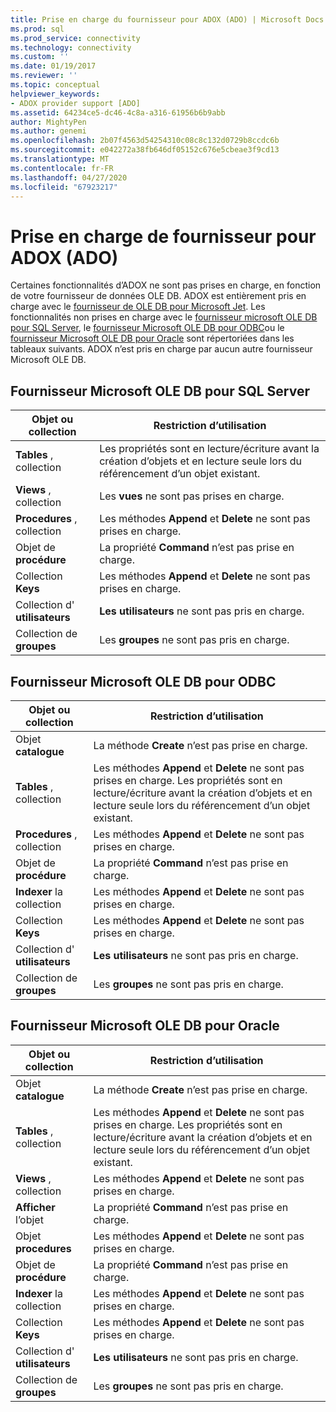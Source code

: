 ```yaml
---
title: Prise en charge du fournisseur pour ADOX (ADO) | Microsoft Docs
ms.prod: sql
ms.prod_service: connectivity
ms.technology: connectivity
ms.custom: ''
ms.date: 01/19/2017
ms.reviewer: ''
ms.topic: conceptual
helpviewer_keywords:
- ADOX provider support [ADO]
ms.assetid: 64234ce5-dc46-4c8a-a316-61956b6b9abb
author: MightyPen
ms.author: genemi
ms.openlocfilehash: 2b07f4563d54254310c08c8c132d0729b8ccdc6b
ms.sourcegitcommit: e042272a38fb646df05152c676e5cbeae3f9cd13
ms.translationtype: MT
ms.contentlocale: fr-FR
ms.lasthandoff: 04/27/2020
ms.locfileid: "67923217"
---
```

# <a name="provider-support-for-adox-ado"></a>Prise en charge de fournisseur pour ADOX (ADO)
Certaines fonctionnalités d’ADOX ne sont pas prises en charge, en fonction de votre fournisseur de données OLE DB. ADOX est entièrement pris en charge avec le [fournisseur de OLE DB pour Microsoft Jet](../../../ado/guide/appendixes/microsoft-ole-db-provider-for-microsoft-jet.md). Les fonctionnalités non prises en charge avec le [fournisseur microsoft OLE DB pour SQL Server](../../../ado/guide/appendixes/microsoft-ole-db-provider-for-sql-server.md), le [fournisseur Microsoft OLE DB pour ODBC](../../../ado/guide/appendixes/microsoft-ole-db-provider-for-odbc.md)ou le [fournisseur Microsoft OLE DB pour Oracle](../../../ado/guide/appendixes/microsoft-ole-db-provider-for-oracle.md) sont répertoriées dans les tableaux suivants. ADOX n’est pris en charge par aucun autre fournisseur Microsoft OLE DB.  
  
## <a name="microsoft-ole-db-provider-for-sql-server"></a>Fournisseur Microsoft OLE DB pour SQL Server  
  
|Objet ou collection|Restriction d’utilisation|  
|--------------------------|-----------------------|  
|**Tables** , collection|Les propriétés sont en lecture/écriture avant la création d’objets et en lecture seule lors du référencement d’un objet existant.|  
|**Views** , collection|Les **vues** ne sont pas prises en charge.|  
|**Procedures** , collection|Les méthodes **Append** et **Delete** ne sont pas prises en charge.|  
|Objet de **procédure**|La propriété **Command** n’est pas prise en charge.|  
|Collection **Keys**|Les méthodes **Append** et **Delete** ne sont pas prises en charge.|  
|Collection d' **utilisateurs**|**Les utilisateurs** ne sont pas pris en charge.|  
|Collection de **groupes**|Les **groupes** ne sont pas pris en charge.|  
  
## <a name="microsoft-ole-db-provider-for-odbc"></a>Fournisseur Microsoft OLE DB pour ODBC  
  
|Objet ou collection|Restriction d’utilisation|  
|--------------------------|-----------------------|  
|Objet **catalogue**|La méthode **Create** n’est pas prise en charge.|  
|**Tables** , collection|Les méthodes **Append** et **Delete** ne sont pas prises en charge. Les propriétés sont en lecture/écriture avant la création d’objets et en lecture seule lors du référencement d’un objet existant.|  
|**Procedures** , collection|Les méthodes **Append** et **Delete** ne sont pas prises en charge.|  
|Objet de **procédure**|La propriété **Command** n’est pas prise en charge.|  
|**Indexer** la collection|Les méthodes **Append** et **Delete** ne sont pas prises en charge.|  
|Collection **Keys**|Les méthodes **Append** et **Delete** ne sont pas prises en charge.|  
|Collection d' **utilisateurs**|**Les utilisateurs** ne sont pas pris en charge.|  
|Collection de **groupes**|Les **groupes** ne sont pas pris en charge.|  
  
## <a name="microsoft-ole-db-provider-for-oracle"></a>Fournisseur Microsoft OLE DB pour Oracle  
  
|Objet ou collection|Restriction d’utilisation|  
|--------------------------|-----------------------|  
|Objet **catalogue**|La méthode **Create** n’est pas prise en charge.|  
|**Tables** , collection|Les méthodes **Append** et **Delete** ne sont pas prises en charge. Les propriétés sont en lecture/écriture avant la création d’objets et en lecture seule lors du référencement d’un objet existant.|  
|**Views** , collection|Les méthodes **Append** et **Delete** ne sont pas prises en charge.|  
|**Afficher** l’objet|La propriété **Command** n’est pas prise en charge.|  
|Objet **procedures**|Les méthodes **Append** et **Delete** ne sont pas prises en charge.|  
|Objet de **procédure**|La propriété **Command** n’est pas prise en charge.|  
|**Indexer** la collection|Les méthodes **Append** et **Delete** ne sont pas prises en charge.|  
|Collection **Keys**|Les méthodes **Append** et **Delete** ne sont pas prises en charge.|  
|Collection d' **utilisateurs**|**Les utilisateurs** ne sont pas pris en charge.|  
|Collection de **groupes**|Les **groupes** ne sont pas pris en charge.|
